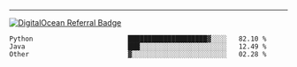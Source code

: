 ---
[![DigitalOcean Referral Badge](https://web-platforms.sfo2.digitaloceanspaces.com/WWW/Badge%203.svg)](https://www.digitalocean.com/?refcode=37fa54d82492&utm_campaign=Referral_Invite&utm_medium=Referral_Program&utm_source=badge)

<!--START_SECTION:waka-->

```text
Python                        ████████████████████▓░░░░   82.10 %
Java                          ███░░░░░░░░░░░░░░░░░░░░░░   12.49 %
Other                         ▓░░░░░░░░░░░░░░░░░░░░░░░░   02.28 %
```

<!--END_SECTION:waka-->


[linkedin]: https://www.linkedin.com/in/mohamed-elh/

